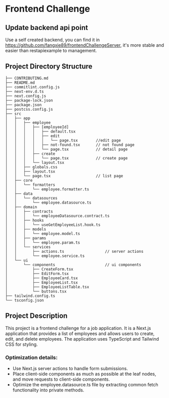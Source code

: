 # Frontend Challenge

## Update backend api point 

Use a self created backend, you can find it in https://github.com/fangxie89/frontendChallengeServer, it's more stable and easier than restapiexample to management.

## Project Directory Structure

```
├── CONTRIBUTING.md
├── README.md
├── commitlint.config.js
├── next-env.d.ts
├── next.config.js
├── package-lock.json
├── package.json
├── postcss.config.js
├── src
│   ├── app
│   │   ├── employee
│   │   │   ├── [employeeId]
│   │   │   │   ├── default.tsx
│   │   │   │   ├── edit            
│   │   │   │   │   └── page.tsx        //edit page
│   │   │   │   ├── not-found.tsx       // not found page
│   │   │   │   └── page.tsx            // detail page
│   │   │   ├── create
│   │   │   │   └── page.tsx            // create page
│   │   │   └── layout.tsx
│   │   ├── globals.css
│   │   ├── layout.tsx
│   │   └── page.tsx                    // list page
│   ├── core
│   │   └── formatters
│   │       └── employee.formatter.ts
│   ├── data
│   │   └── datasources
│   │       └── employee.datasource.ts
│   ├── domain
│   │   ├── contracts
│   │   │   └── employeeDatasource.contract.ts
│   │   ├── hooks
│   │   │   └── useGetEmployeeList.hook.ts
│   │   ├── models
│   │   │   └── employee.model.ts
│   │   ├── params
│   │   │   └── employee.param.ts
│   │   └── services
│   │       ├── actions.ts                  // server actions
│   │       └── employee.service.ts
│   └── ui
│       └── components                      // ui components
│           ├── CreateForm.tsx
│           ├── EditForm.tsx
│           ├── EmployeeCard.tsx
│           ├── EmployeeList.tsx
│           ├── EmployeeListTable.tsx
│           └── buttons.tsx
├── tailwind.config.ts
└── tsconfig.json
```

## Project Description

This project is a frontend challenge for a job application. It is a Next.js application that provides a list of employees and allows users to create, edit, and delete employees. The application uses TypeScript and Tailwind CSS for styling.

### Optimization details:

- Use Next.js server actions to handle form submissions. 
- Place client-side components as much as possible at the leaf nodes, and move requests to client-side components.
- Optimize the employee.datasource.ts file by extracting common fetch functionality into private methods.